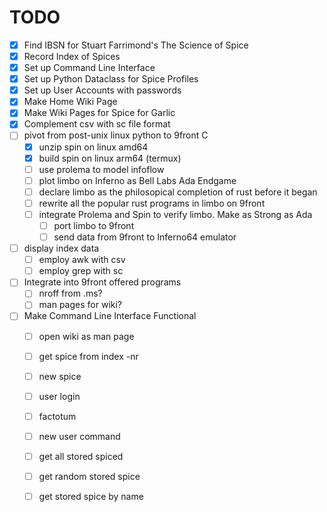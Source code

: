 # TODO

- [x] Find IBSN for Stuart Farrimond's The Science of Spice
- [x] Record Index of Spices 
- [x] Set up Command Line Interface
- [x] Set up Python Dataclass for Spice Profiles
- [x] Set up User Accounts with passwords
- [x] Make Home Wiki Page
- [x] Make Wiki Pages for Spice for Garlic
- [x] Complement csv with sc file format
- [ ] pivot from post-unix linux python to 9front C
    - [x] unzip spin on linux amd64
    - [x] build spin on linux arm64 (termux)
    - [ ] use prolema to model infoflow	
    - [ ] plot limbo on Inferno as Bell Labs Ada Endgame
    - [ ] declare limbo as the philosopical completion of rust before it began
    - [ ] rewrite all the popular rust programs in limbo on 9front
    - [ ] integrate Prolema and Spin to verify limbo. Make as Strong as Ada
       - [ ] port limbo to 9front
       - [ ] send data from 9front to Inferno64 emulator
- [ ] display index data
    - [ ] employ awk with csv
    - [ ] employ grep with sc
- [ ] Integrate into 9front offered programs
    - [ ] nroff from .ms?
    - [ ] man pages for wiki?
- [ ] Make Command Line Interface Functional
    - [ ] open wiki as man page 
    - [ ] get spice from index -nr
    - [ ] new spice
    - [ ] user login
	- [ ] factotum
    - [ ] new user command
    - [ ] get all stored spiced
    - [ ] get random stored spice
    - [ ] get stored spice by name

